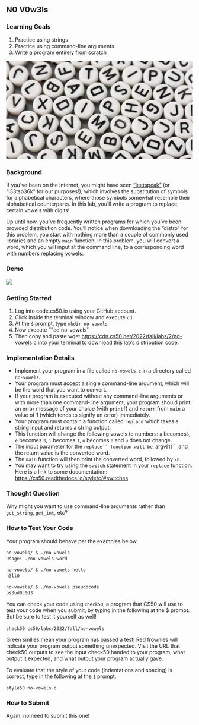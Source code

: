 
## N0 V0w3ls

### Learning Goals 
1. Practice using strings
2. Practice using command-line arguments
3. Write a program entirely from scratch

<img src="leetspeak-t.jpeg"> 

### Background 
If you’ve been on the internet, you might have seen [“leetspeak”](https://en.wikipedia.org/wiki/Leet) (or “l33tsp36k” for our purposes!), which 
involves the substitution of symbols for alphabetical characters, where 
those symbols somewhat resemble their alphabetical counterparts. In this 
lab, you’ll write a program to replace certain vowels with digits!

Up until now, you’ve frequently written programs for which you’ve been provided 
distribution code. You’ll notice when downloading the “distro” for this problem, 
you start with nothing more than a couple of commonly used libraries and an empty 
```main``` function. In this problem, you will convert a word, which you will input at 
the command line, to a corresponding word with numbers replacing vowels.

### Demo 
<img src="no-vowelsDemo.gif"> 

### Getting Started 
1. Log into code.cs50.io using your GitHub account.
2. Click inside the terminal window and execute ```cd```.
3. At the ```$``` prompt, type ```mkdir no-vowels```
4. Now execute ```cd no-vowels``
5. Then copy and paste wget https://cdn.cs50.net/2022/fall/labs/2/no-vowels.c into your terminal to download this lab’s distribution code.

### Implementation Details 

- Implement your program in a file called ```no-vowels.c``` in a directory called ```no-vowels```.
- Your program must accept a single command-line argument, which will be the word that you want to convert.
- If your program is executed without any command-line arguments or with more than one command-line argument, your program should print an error message of your choice (with ```printf```) and ```return``` from ```main``` a value of 1 (which tends to signify an error) immediately.
- Your program must contain a function called ```replace``` which takes a string input and returns a string output.
- This function will change the following vowels to numbers: ```a``` becomes```6```, ```e``` becomes ```3```, ```i``` becomes ```1```, ```o``` becomes ```0``` and ```u``` does not change.
- The input parameter for the ```replace`` function will be ```argv[1]``` and the return value is the converted word.
- The ```main``` function will then print the converted word, followed by ```\n```.
- You may want to try using the ```switch``` statement in your ```replace``` function. Here is a link to some documentation: https://cs50.readthedocs.io/style/c/#switches. 

### Thought Question 
Why might you want to use command-line arguments rather than ```get_string```, ```get_int```, etc?

### How to Test Your Code 
Your program should behave per the examples below.

```
no-vowels/ $ ./no-vowels
Usage: ./no-vowels word
```

```
no-vowels/ $ ./no-vowels hello
h3ll0
```

```
no-vowels/ $ ./no-vowels pseudocode
ps3ud0c0d3
```

You can check your code using ```check50```, a program that CS50 will use to test your code when you submit, 
by typing in the following at the $ prompt. But be sure to test it yourself as well!

```check50 cs50/labs/2022/fall/no-vowels```

Green smilies mean your program has passed a test! Red frownies will indicate your program output something unexpected. 
Visit the URL that check50 outputs to see the input check50 handed to your program, what output it expected, 
and what output your program actually gave.

To evaluate that the style of your code (indentations and spacing) is correct, type in the following at the ```$``` prompt.
```
style50 no-vowels.c
```

### How to Submit 
Again, no need to submit this one! 












